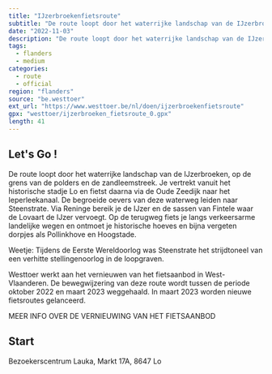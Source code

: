 ```yaml
---
title: "IJzerbroekenfietsroute"
subtitle: "De route loopt door het waterrijke landschap van de IJzerbroeken, op de grens van de polders en de zandleemstreek"
date: "2022-11-03"
description: "De route loopt door het waterrijke landschap van de IJzerbroeken, op de grens van de polders en de zandleemstreek" 
tags:
  - flanders
  - medium
categories: 
  - route
  - official
region: "flanders"
source: "be.westtoer"
ext_url: "https://www.westtoer.be/nl/doen/ijzerbroekenfietsroute"
gpx: "westtoer/ijzerbroeken_fietsroute_0.gpx"
length: 41
---
```


## Let's Go !

De route loopt door het waterrijke landschap van de IJzerbroeken, op de grens van de polders en de zandleemstreek. Je vertrekt vanuit het historische stadje Lo en fietst daarna via de Oude Zeedijk naar het Ieperleekanaal. De begroeide oevers van deze waterweg leiden naar Steenstrate. Via Reninge bereik je de IJzer en de sassen van Fintele waar de Lovaart de IJzer vervoegt. Op de terugweg fiets je langs verkeersarme landelijke wegen en ontmoet je historische hoeves en bijna vergeten dorpjes als Pollinkhove en Hoogstade.

Weetje: Tijdens de Eerste Wereldoorlog was Steenstrate het strijdtoneel van een verhitte stellingenoorlog in de loopgraven.

Westtoer werkt aan het vernieuwen van het fietsaanbod in West-Vlaanderen. De bewegwijzering van deze route wordt tussen de periode oktober 2022 en maart 2023 weggehaald. In maart 2023 worden nieuwe fietsroutes gelanceerd.

MEER INFO OVER DE VERNIEUWING VAN HET FIETSAANBOD

## Start 

Bezoekerscentrum Lauka, Markt 17A, 8647 Lo 


